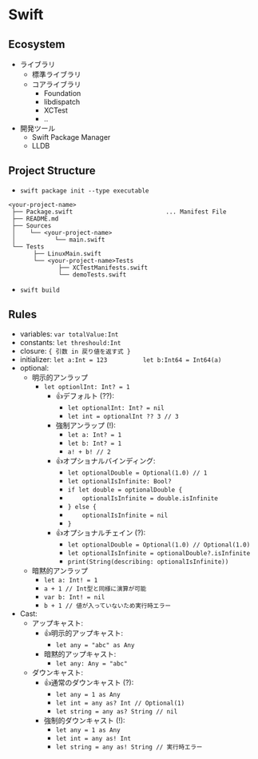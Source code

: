 # Swift

## Ecosystem

- ライブラリ
  - 標準ライブラリ
  - コアライブラリ
    - Foundation
    - libdispatch
    - XCTest
    - ..
- 開発ツール
  - Swift Package Manager
  - LLDB

## Project Structure

- `swift package init --type executable`
```
<your-project-name>
 ├── Package.swift                          ... Manifest File
 ├── README.md
 ├── Sources
 │    └── <your-project-name>
 │           └── main.swift
 └── Tests
       ├── LinuxMain.swift
       └── <your-project-name>Tests
              ├── XCTestManifests.swift
              └── demoTests.swift
```
- `swift build`

## Rules

- variables: `var totalValue:Int`
- constants: `let threshould:Int`
- closure: `{ 引数 in 戻り値を返す式 }`
- initializer: `let a:Int = 123          let b:Int64 = Int64(a)`
- optional:
    - 明示的アンラップ
        - `let optionlInt: Int? = 1`
            - 👍デフォルト (??):
                - `let optionalInt: Int? = nil`
                - `let int = optionalInt ?? 3 // 3`
            - 強制アンラップ (!):
                - `let a: Int? = 1`
                - `let b: Int? = 1`
                - `a! + b! // 2`
            - 👍オプショナルバインディング:
                - `let optionalDouble = Optional(1.0) // 1`
                - `let optionalIsInfinite: Bool?`
                - `if let double = optionalDouble {`
                - `    optionalIsInfinite = double.isInfinite`
                - `} else {`
                - `    optionalIsInfinite = nil`
                - `}`
            - 👍オプショナルチェイン (?):
                - `let optionalDouble = Optional(1.0) // Optional(1.0)`
                - `let optionalIsInfinite = optionalDouble?.isInfinite`
                - `print(String(describing: optionalIsInfinite))`
    - 暗黙的アンラップ
        - `let a: Int! = 1`
        - `a + 1 // Int型と同様に演算が可能`
        - `var b: Int! = nil`
        - `b + 1 // 値が入っていないため実行時エラー`
- Cast:
    - アップキャスト:
        - 👍明示的アップキャスト:
            - `let any = "abc" as Any`
        - 暗黙的アップキャスト:
            - `let any: Any = "abc"`
    - ダウンキャスト:
        - 👍通常のダウンキャスト (?):
            - `let any = 1 as Any`
            - `let int = any as? Int // Optional(1)`
            - `let string = any as? String // nil`
        - 強制的ダウンキャスト (!):
            - `let any = 1 as Any`
            - `let int = any as! Int`
            - `let string = any as! String // 実行時エラー`
